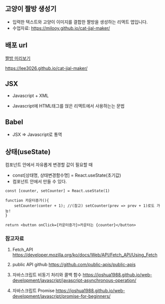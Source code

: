 ## 고양이 짤방 생성기

- 입력한 텍스트와 고양이 이미지를 결합한 짤방을 생성하는 리액트 앱입니다.
- 수업자료: <https://milooy.github.io/cat-jjal-maker/>

## 배포 url

[짤방 미리보기](https://lee3026.github.io/cat-jjal-maker/)

<https://lee3026.github.io/cat-jjal-maker/>

## JSX

- Javascript + XML

- Javascript에 HTML태그를 얹은 리액트에서 사용하는는 문법

## Babel

- JSX => Javascript로 통역

## 상태(useState)

컴포넌트 안에서 자유롭게 변경할 값이 필요할 때

- const[상태명, 상태변경함수명] = React.useState(초기값)
- 컴포넌트 안에서 만들 수 있다.

```
const [counter, setCounter] = React.useState(1)

function 카운터증가(){
    setCounter(conter + 1); //(참고) setCounter(prev => prev + 1)로도 가능!
}

return <button onClick={카운터증가}>카운터는 {counter}</button>
```


### 참고자료

1. Fetch_API <https://developer.mozilla.org/ko/docs/Web/API/Fetch_API/Using_Fetch>

2. public API github <https://github.com/public-apis/public-apis>

3.  자바스크립트 비동기 처리와 콜백 함수 <https://joshua1988.github.io/web-development/javascript/javascript-asynchronous-operation/>

4. 자바스크립트 Promise <https://joshua1988.github.io/web-development/javascript/promise-for-beginners/>

